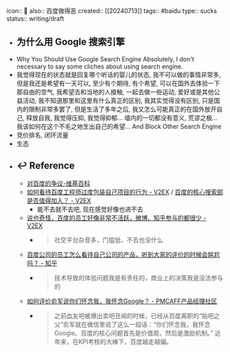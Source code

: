 icon:: 🤮
also:: 百度做得恶
created:: [[20240713]]
tags:: #baidu
type:: sucks
status:: writing/draft

- ## 为什么用 Google 搜索引擎
- Why You Should Use Google Search Engine
  Absolutely, I don't necessary to say some cliches about using search engine.
- 我觉得现在的状态就是回复哪个听话的婴儿的状态, 我不可以做的事情非常多, 但是我还是希望有一天可以, 至少有个期待, 有个希望, 可以在国外去体验一下那自由的空气, 我希望去和当地的人接触, 一起去做一些运动, 爱好或是其他公益活动, 我不知道那里和这里有什么真正的区别, 我其实觉得没有区别, 只是国内的限制非常多罢了, 但是生活了多年之后, 我又怎么可能真正的在国外放开自己, 释放自我, 我觉得压抑, 我觉得抑郁...
  墙内的一切都没有意义, 荒谬之极...
  我该如何在这个不毛之地生出自己的希望...
  And Block Other Search Engine
- 竞价排名, 闭环流量
- 生态
- ## ↩ Reference
  - [对百度的争议-维基百科](https://zh.wikipedia.org/zh-cn/%E5%AF%B9%E7%99%BE%E5%BA%A6%E7%9A%84%E4%BA%89%E8%AE%AE)
  - [如何看待百度工程师过度包装自己项目的行为 - V2EX](https://v2ex.com/t/780520) / [百度的核心搜索部是否值得加入？ - V2EX](https://www.v2ex.com/t/441796)
    - 能不去就不去吧, 现在感觉好像也进不去
  - [说也奇怪，百度的员工好像非常不活跃，微博、知乎参与的都很少 - V2EX](https://www.v2ex.com/t/201787)
    - > 社交平台杂音多，门槛低，不去也没什么
  - [百度公司的员工怎么看待自己公司的产品，听到大家的评价的时候会尴尬吗？ - 知乎](https://www.zhihu.com/question/30040890)
    - > 技术导致的体验问题我是有责任的，商业上的决策我是没法参与的
  - [如何评价俞军说你们怀念我，我怀念Google？ - PMCAFF产品经理社区](https://www.pmcaff.com/discuss/575888474907712)
    - > 之前血友吧被爆出卖吧丑闻的时候，已经从百度离职的“贴吧之父”俞军就在微信里说了这么一段话：“你们怀念我，我怀念Google。百度的核心问题首先是价值观，然后是激励机制。” 近年来，在KPI考核的大棒下，百度越走越偏。